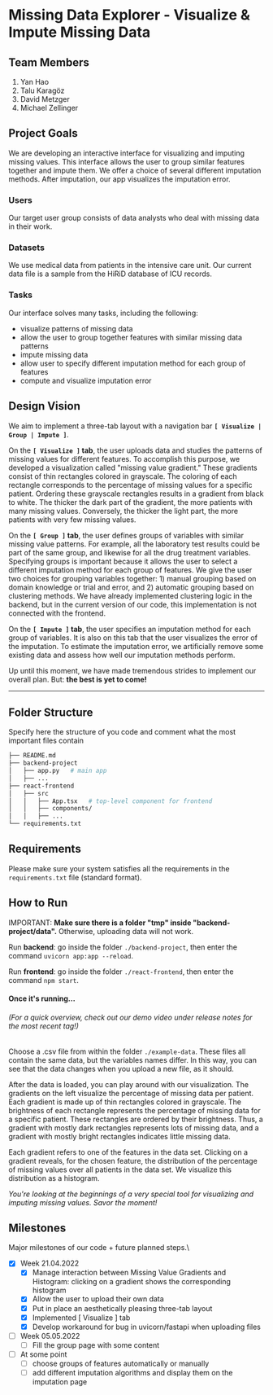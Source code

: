 # Missing Data Explorer - Visualize & Impute Missing Data

## Team Members
1. Yan Hao
2. Talu Karagöz
3. David Metzger
4. Michael Zellinger

## Project Goals
We are developing an interactive interface for visualizing and imputing missing values. This interface allows the user to group similar features together and impute them. We offer a choice of several different imputation methods. After imputation, our app visualizes the imputation error.

### Users
Our target user group consists of data analysts who deal with missing data in their work.

### Datasets
We use medical data from patients in the intensive care unit. Our current data file is a sample from the HiRiD database of ICU records.

### Tasks
Our interface solves many tasks, including the following:
  - visualize patterns of missing data
  - allow the user to group together features with similar missing data patterns
  - impute missing data 
  - allow user to specify different imputation method for each group of features
  - compute and visualize imputation error

## Design Vision

We aim to implement a three-tab layout with a navigation bar **`[ Visualize | Group | Impute ]`**. 

On the **`[ Visualize ]` tab**, the user uploads data and studies the patterns of missing values for different features. To accomplish this purpose, we developed a visualization called "missing value gradient." These gradients consist of thin rectangles colored in grayscale. The coloring of each rectangle corresponds to the percentage of missing values for a specific patient. Ordering these grayscale rectangles results in a gradient from black to white. The thicker the dark part of the gradient, the more patients with many missing values. Conversely, the thicker the light part, the more patients with very few missing values.

On the **`[ Group ]` tab**, the user defines groups of variables with similar missing value patterns. For example, all the laboratory test results could be part of the same group, and likewise for all the drug treatment variables. Specifying groups is important because it allows the user to select a different imputation method for each group of features. We give the user two choices for grouping variables together: 1) manual grouping based on domain knowledge or trial and error, and 2) automatic grouping based on clustering methods. We have already implemented clustering logic in the backend, but in the current version of our code, this implementation is not connected with the frontend.

On the **`[ Impute ]` tab**, the user specifies an imputation method for each group of variables. It is also on this tab that the user visualizes the error of the imputation. To estimate the imputation error, we artificially remove some existing data and assess how well our imputation methods perform.

Up until this moment, we have made tremendous strides to implement our overall plan. But: **the best is yet to come!**

- - -
## Folder Structure
Specify here the structure of you code and comment what the most important files contain

``` bash
├── README.md  
├── backend-project
│   ├── app.py   # main app
│   ├── ...
├── react-frontend
│   ├── src
│   │   ├── App.tsx   # top-level component for frontend
│   │   ├── components/
│   │   ├── ...
└── requirements.txt
```

## Requirements
<!-- Write here all intructions to build the environment and run your code.\
**NOTE:** If we cannot run your code following these requirements we will not be able to evaluate it. -->
Please make sure your system satisfies all the requirements in the `requirements.txt` file (standard format).

## How to Run
<!-- Write here **DETAILED** intructions on how to run your code.\
**NOTE:** If we cannot run your code following these instructions we will not be able to evaluate it. -->
IMPORTANT: **Make sure there is a folder "tmp" inside "backend-project/data".** Otherwise, uploading data will not work.

Run **backend**: go inside the folder `./backend-project`, then enter the command `uvicorn app:app --reload`.

Run **frontend**: go inside the folder `./react-frontend`, then enter the command `npm start`.
 

#### Once it's running...
###### (_For a quick overview, check out our demo video under release notes for the most recent tag!_)

Choose a .csv file from within the folder `./example-data`. These files all contain the same data, but the variables names differ. In this way, you can see that the data changes when you upload a new file, as it should. 

After the data is loaded, you can play around with our visualization. The gradients on the left visualize the percentage of missing data per patient. Each gradient is made up of thin rectangles colored in grayscale. The brightness of each rectangle represents the percentage of missing data for a specific patient. These rectangles are ordered by their brightness. Thus, a gradient with mostly dark rectangles represents lots of missing data, and a gradient with mostly bright rectangles indicates little missing data. 

Each gradient refers to one of the features in the data set. Clicking on a gradient reveals, for the chosen feature, the distribution of the percentage of missing values over all patients in the data set. We visualize this distribution as a histogram.

_You're looking at the beginnings of a very special tool for visualizing and imputing missing values. Savor the moment!_


## Milestones
Major milestones of our code + future planned steps.\

- [x] Week 21.04.2022 
  - [x] Manage interaction between Missing Value Gradients and Histogram: clicking on a gradient shows the corresponding histogram
  - [x] Allow the user to upload their own data
  - [x] Put in place an aesthetically pleasing three-tab layout
  - [x] Implemented [ Visualize ] tab
  - [x] Develop workaround for bug in uvicorn/fastapi when uploading files

- [ ] Week 05.05.2022
  - [ ] Fill the group page with some content

- [ ] At some point  
  - [ ] choose groups of features automatically or manually
  - [ ] add different imputation algorithms and display them on the imputation page

<!-- Create a list subtask.\
Open an issue for each subtask. Once you create a subtask, link the corresponding issue.\
Create a merge request (with corresponding branch) from each issue.\
Finally accept the merge request once issue is resolved. Once you complete a task, link the corresponding merge commit.\
Take a look at [Issues and Branches](https://www.youtube.com/watch?v=DSuSBuVYpys) for more details.  -->
<!-- 
This will help you have a clearer overview of what you are currently doing, track your progress and organise your work among yourselves. Moreover it gives us more insights on your progress.   -->

<!-- ## Versioning
Create stable versions of your code each week by using gitlab tags.\
Take a look at [Gitlab Tags](https://docs.gitlab.com/ee/topics/git/tags.html) for more details. 

Then list here the weekly tags. \
We will evaluate your code every week, based on the corresponding version.

Tags:
- Week 1: [Week 1 Tag](https://gitlab.inf.ethz.ch/COURSE-XAI-IML22/dummy-fullstack/-/tags/stable-readme)
- Week 2: ..
- Week 3: ..
- ... -->

